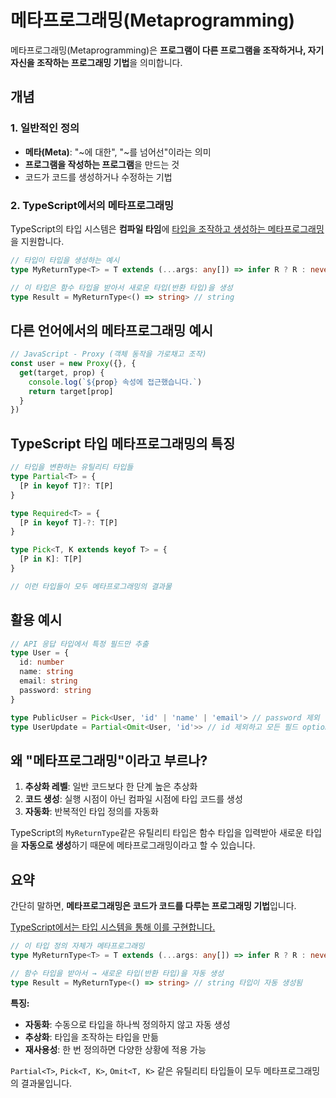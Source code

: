 # 메타프로그래밍(Metaprogramming)

메타프로그래밍(Metaprogramming)은 **프로그램이 다른 프로그램을 조작하거나, 자기 자신을 조작하는 프로그래밍 기법**을 의미합니다.

## 개념

### 1. **일반적인 정의**
- **메타(Meta)**: "~에 대한", "~를 넘어선"이라는 의미
- **프로그램을 작성하는 프로그램**을 만드는 것
- 코드가 코드를 생성하거나 수정하는 기법

### 2. **TypeScript에서의 메타프로그래밍**

TypeScript의 타입 시스템은 **컴파일 타임**에 <u>타입을 조작하고 생성하는 메타프로그래밍</u>을 지원합니다.

```ts
// 타입이 타입을 생성하는 예시
type MyReturnType<T> = T extends (...args: any[]) => infer R ? R : never

// 이 타입은 함수 타입을 받아서 새로운 타입(반환 타입)을 생성
type Result = MyReturnType<() => string> // string
```

## 다른 언어에서의 메타프로그래밍 예시

```js
// JavaScript - Proxy (객체 동작을 가로채고 조작)
const user = new Proxy({}, {
  get(target, prop) {
    console.log(`${prop} 속성에 접근했습니다.`)
    return target[prop]
  }
})
```

## TypeScript 타입 메타프로그래밍의 특징

```ts
// 타입을 변환하는 유틸리티 타입들
type Partial<T> = {
  [P in keyof T]?: T[P]
}

type Required<T> = {
  [P in keyof T]-?: T[P]
}

type Pick<T, K extends keyof T> = {
  [P in K]: T[P]
}

// 이런 타입들이 모두 메타프로그래밍의 결과물
```

## 활용 예시

```ts
// API 응답 타입에서 특정 필드만 추출
type User = {
  id: number
  name: string
  email: string
  password: string
}

type PublicUser = Pick<User, 'id' | 'name' | 'email'> // password 제외
type UserUpdate = Partial<Omit<User, 'id'>> // id 제외하고 모든 필드 optional
```

## 왜 "메타프로그래밍"이라고 부르나?

1. **추상화 레벨**: 일반 코드보다 한 단계 높은 추상화
2. **코드 생성**: 실행 시점이 아닌 컴파일 시점에 타입 코드를 생성
3. **자동화**: 반복적인 타입 정의를 자동화

TypeScript의 `MyReturnType`같은 유틸리티 타입은 함수 타입을 입력받아 새로운 타입을 **자동으로 생성**하기 때문에 메타프로그래밍이라고 할 수 있습니다.

## 요약

간단히 말하면, **메타프로그래밍은 코드가 코드를 다루는 프로그래밍 기법**입니다.

<u>TypeScript에서는 타입 시스템을 통해 이를 구현합니다.</u>

```ts
// 이 타입 정의 자체가 메타프로그래밍
type MyReturnType<T> = T extends (...args: any[]) => infer R ? R : never

// 함수 타입을 받아서 → 새로운 타입(반환 타입)을 자동 생성
type Result = MyReturnType<() => string> // string 타입이 자동 생성됨
```

**특징:**
- **자동화**: 수동으로 타입을 하나씩 정의하지 않고 자동 생성
- **추상화**: 타입을 조작하는 타입을 만듦
- **재사용성**: 한 번 정의하면 다양한 상황에 적용 가능

`Partial<T>`, `Pick<T, K>`, `Omit<T, K>` 같은 유틸리티 타입들이 모두 메타프로그래밍의 결과물입니다.

